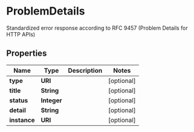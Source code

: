 

# ProblemDetails

Standardized error response according to RFC 9457 (Problem Details for HTTP APIs)

## Properties

| Name | Type | Description | Notes |
|------------ | ------------- | ------------- | -------------|
|**type** | **URI** |  |  [optional] |
|**title** | **String** |  |  [optional] |
|**status** | **Integer** |  |  [optional] |
|**detail** | **String** |  |  [optional] |
|**instance** | **URI** |  |  [optional] |



